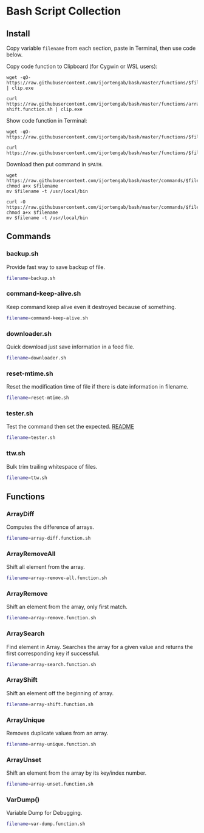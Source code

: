 # Bash Script Collection

## Install

Copy variable `filename` from each section, paste in Terminal, then use code below.

Copy code function to Clipboard (for Cygwin or WSL users):

```
wget -qO- https://raw.githubusercontent.com/ijortengab/bash/master/functions/$filename | clip.exe
```

```
curl https://raw.githubusercontent.com/ijortengab/bash/master/functions/array-shift.function.sh | clip.exe
```

Show code function in Terminal:

```
wget -qO- https://raw.githubusercontent.com/ijortengab/bash/master/functions/$filename
```

```
curl https://raw.githubusercontent.com/ijortengab/bash/master/functions/$filename
```

Download then put command in `$PATH`.

```
wget https://raw.githubusercontent.com/ijortengab/bash/master/commands/$filename
chmod a+x $filename
mv $filename -t /usr/local/bin
```

```
curl -O https://raw.githubusercontent.com/ijortengab/bash/master/commands/$filename
chmod a+x $filename
mv $filename -t /usr/local/bin
```

## Commands

### backup.sh

Provide fast way to save backup of file.

```sh
filename=backup.sh
```

### command-keep-alive.sh

Keep command keep alive even it destroyed because of something.

```sh
filename=command-keep-alive.sh
```

### downloader.sh

Quick download just save information in a feed file.

```sh
filename=downloader.sh
```

### reset-mtime.sh

Reset the modification time of file if there is date information in filename.

```sh
filename=reset-mtime.sh
```

### tester.sh

Test the command then set the expected. [README](https://github.com/ijortengab/bash/tree/master/commands/tester/dev)

```sh
filename=tester.sh
```

### ttw.sh

Bulk trim trailing whitespace of files.

```sh
filename=ttw.sh
```

## Functions

### ArrayDiff

Computes the difference of arrays.

```sh
filename=array-diff.function.sh
```

### ArrayRemoveAll

Shift all element from the array.

```sh
filename=array-remove-all.function.sh
```

### ArrayRemove

Shift an element from the array, only first match.

```sh
filename=array-remove.function.sh
```

### ArraySearch

Find element in Array. Searches the array for a given value and returns the first corresponding key if successful.

```sh
filename=array-search.function.sh
```

### ArrayShift

Shift an element off the beginning of array.

```sh
filename=array-shift.function.sh
```

### ArrayUnique

Removes duplicate values from an array.

```sh
filename=array-unique.function.sh
```

### ArrayUnset

Shift an element from the array by its key/index number.

```sh
filename=array-unset.function.sh
```

### VarDump()

Variable Dump for Debugging.

```sh
filename=var-dump.function.sh
```
